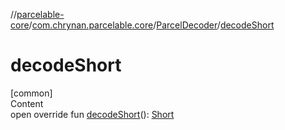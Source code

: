 //[parcelable-core](../../index.md)/[com.chrynan.parcelable.core](../index.md)/[ParcelDecoder](index.md)/[decodeShort](decode-short.md)



# decodeShort  
[common]  
Content  
open override fun [decodeShort](decode-short.md)(): [Short](https://kotlinlang.org/api/latest/jvm/stdlib/kotlin/-short/index.html)  




